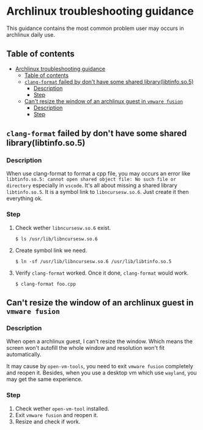 # Archlinux troubleshooting guidance

This guidance contains the most common problem user may occurs in archlinux daily use.

## Table of contents

- [Archlinux troubleshooting guidance](#archlinux-troubleshooting-guidance)
  - [Table of contents](#table-of-contents)
  - [`clang-format` failed by don't have some shared library(libtinfo.so.5)](#clang-format-failed-by-dont-have-some-shared-librarylibtinfoso5)
    - [Description](#description)
    - [Step](#step)
  - [Can't resize the window of an archlinux guest in `vmware fusion`](#cant-resize-the-window-of-an-archlinux-guest-in-vmware-fusion)
    - [Description](#description-1)
    - [Step](#step-1)

## `clang-format` failed by don't have some shared library(libtinfo.so.5)

### Description

When use clang-format to format a cpp file, you may occurs an error like `libtinfo.so.5: cannot open shared object file: No such file or directory` especially in `vscode`.
It's all about missing a shared library `libtinfo.so.5`. It is a symbol link to `libncursesw.so.6`. Just create it then everything ok.

### Step

1.  Check wether `libncursesw.so.6` exist.
    ```shell
    $ ls /usr/lib/libncursesw.so.6
    ```
2.  Create symbol link we need.
    ```shell
    $ ln -sf /usr/lib/libncursesw.so.6 /usr/lib/libtinfo.so.5
    ```
3.  Verify `clang-format` worked. Once it done, `clang-format` would work.
    ```shell
    $ clang-format foo.cpp
    ```

## Can't resize the window of an archlinux guest in `vmware fusion`

### Description

When open a archlinux guest, I can't resize the window. Which means the screen won't autofill the whole window and resolution won't fit automatically.

It may cause by `open-vm-tools`, you need to exit `vmware fusion` completely and reopen it. Besides, when you use a desktop vm which use `wayland`, you may get the same experience.

### Step

1.  Check wether `open-vm-tool` installed.
2.  Exit `vmware fusion` and reopen it.
3.  Resize and check if work.
